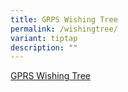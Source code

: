 ```yaml
---
title: GRPS Wishing Tree
permalink: /wishingtree/
variant: tiptap
description: ""
---
```

<p><a href="https://grpswishingtree.replit.app/" rel="noopener nofollow" target="_blank">GPRS Wishing Tree</a>
</p>